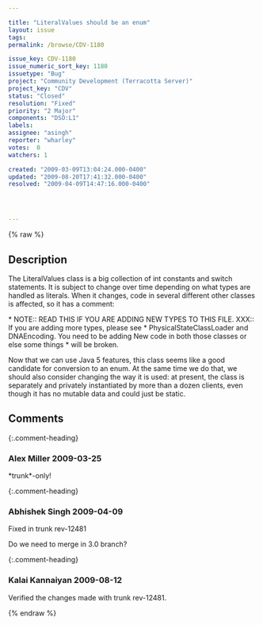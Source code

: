 ```yaml
---

title: "LiteralValues should be an enum"
layout: issue
tags: 
permalink: /browse/CDV-1180

issue_key: CDV-1180
issue_numeric_sort_key: 1180
issuetype: "Bug"
project: "Community Development (Terracotta Server)"
project_key: "CDV"
status: "Closed"
resolution: "Fixed"
priority: "2 Major"
components: "DSO:L1"
labels: 
assignee: "asingh"
reporter: "wharley"
votes:  0
watchers: 1

created: "2009-03-09T13:04:24.000-0400"
updated: "2009-08-20T17:41:32.000-0400"
resolved: "2009-04-09T14:47:16.000-0400"




---
```


{% raw %}

## Description

<div markdown="1" class="description">

The LiteralValues class is a big collection of int constants and switch statements.  It is subject to change over time depending on what types are handled as literals.  When it changes, code in several different other classes is affected, so it has a comment:

   \* NOTE:: READ THIS IF YOU ARE ADDING NEW TYPES TO THIS FILE. XXX:: If you are adding more types, please see
   \* PhysicalStateClassLoader and DNAEncoding. You need to be adding New code in both those classes or else some things
   \* will be broken.

Now that we can use Java 5 features, this class seems like a good candidate for conversion to an enum.  At the same time we do that, we should also consider changing the way it is used: at present, the class is separately and privately instantiated by more than a dozen clients, even though it has no mutable data and could just be static.

</div>

## Comments


{:.comment-heading}
### **Alex Miller** <span class="date">2009-03-25</span>

<div markdown="1" class="comment">

\*trunk\*-only!  

</div>


{:.comment-heading}
### **Abhishek Singh** <span class="date">2009-04-09</span>

<div markdown="1" class="comment">

Fixed in trunk rev-12481

Do we need to merge in 3.0 branch?

</div>


{:.comment-heading}
### **Kalai Kannaiyan** <span class="date">2009-08-12</span>

<div markdown="1" class="comment">

Verified the changes made with trunk rev-12481.

</div>



{% endraw %}
